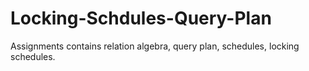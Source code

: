 # Locking-Schdules-Query-Plan
Assignments contains relation algebra, query plan, schedules, locking schedules.
